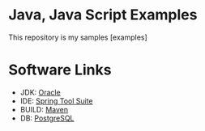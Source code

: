 Java, Java Script Examples
==========================

This repository is my samples [examples]

Software Links
==============

* JDK: [Oracle](http://www.oracle.com/technetwork/java/javase/downloads/index.html)
* IDE: [Spring Tool Suite](https://spring.io/tools/sts/all)
* BUILD: [Maven](http://maven.apache.org/download.cgi)
* DB: [PostgreSQL](http://www.postgresql.org/download)

